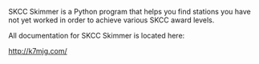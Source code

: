 SKCC Skimmer is a Python program that helps you find stations you have not 
yet worked in order to achieve various SKCC award levels.

All documentation for SKCC Skimmer is located here:  

http://k7mjg.com/
